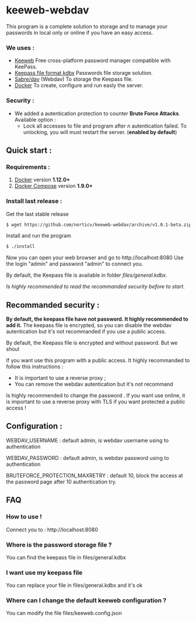 keeweb-webdav
==============

This program is a complete solution to storage and to manage your passwords in local only or online if you have an easy access.

### We uses :
* [Keeweb](https://keeweb.info/) Free cross-platform password manager compatible with KeePass.
* [Keepass file format kdbx](http://keepass.info/) Passwords file storage solution.
* [Sabre/dav](http://sabre.io/) (Webdav) To storage the Keepass file.
* [Docker](https://www.docker.com/) To create, configure and run easly the server.

### Security :
* We added a autentication protection to counter **Brute Force Attacks**. Available option :
  * Lock all accesses to file and program after *n* autentication failed. To unlocking, you will must restart the server. (**enabled by default**) 

## Quick start :

### Requirements :

1. [Docker](https://www.docker.com/community-edition#/download) version **1.12.0+**
2. [Docker Compose](https://docs.docker.com/compose/install/) version **1.9.0+**

### Install last release :

Get the last stable release

```bash
$ wget https://github.com/norticv/keeweb-webdav/archive/v1.0.1-beta.zip keeweb-webdav.zip && unzip keeweb-webdav.zip 
```

Install and run the program

```bash
$ ./install
```
Now you can open your web browser and go to http://localhost:8080 
Use the login "admin" and password "admin" to connect you.

By default, the Keepass file is available in folder *files/general.kdbx*.

*Is highly recommended to read the recommanded security before to start*.

## Recommanded security :

**By default, the keepass file have not password. It highly recommended to add it.**
The keepass file is encrypted, so you can disable the webdav autentication but it's not recommanded if you use a public access.

By default, the Keepass file is encrypted and without password. But we shoul

If you want use this program with a public access. It highly recommanded to follow this instructions :
* It is important to use a reverse proxy ;
* You can remove the webdav autentication but it's not recommand

Is highly recommended to change the password .
If you want use online, it is important to use a reverse proxy with TLS if you want protected a public access !

## Configuration :

WEBDAV_USERNAME : default admin, is webdav username using to authentication

WEBDAV_PASSWORD : default admin, is webdav password using to authentication

BRUTEFORCE_PROTECTION_MAXRETRY : default 10, block the access at the password page after 10 authentication try. 

## FAQ

### How to use !

Connect you to : http://localhost:8080

### Where is the password storage file ?

You can find the keepass file in files/general.kdbx

### I want use my keepass file 

You can replace your file in files/general.kdbx and it's ok

### Where can I change the default keeweb configuration ?

You can modify the file files/keeweb.config.json
